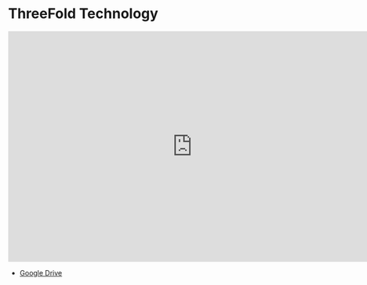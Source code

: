 
# ThreeFold Technology

<iframe src="https://docs.google.com/presentation/d/1MNH5d33QLWNCXdmmi76CDQVPXvDB5Y50_anZ9sdDYTc/embed?start=false&loop=false&delayms=10000" frameborder="0" width="750" height="470" allowfullscreen="true" mozallowfullscreen="true" webkitallowfullscreen="true"></iframe>


- [Google Drive](https://docs.google.com/presentation/d/1MNH5d33QLWNCXdmmi76CDQVPXvDB5Y50_anZ9sdDYTc)


